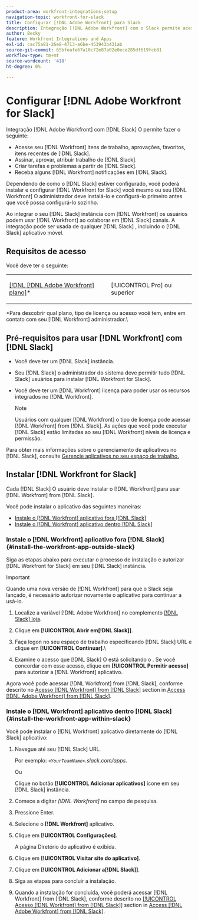```yaml
---
product-area: workfront-integrations;setup
navigation-topic: workfront-for-slack
title: Configurar [!DNL Adobe Workfront] para Slack
description: Integração [!DNL Adobe Workfront] com o Slack permite acessar e criar [!DNL Workfront] itens de trabalho, aprovações, favoritos, itens recentes do Slack.
author: Becky
feature: Workfront Integrations and Apps
exl-id: cac75a81-26e8-4713-a6be-453943b431ab
source-git-commit: 65bfeafe67a10c72e87a02e0ece285df619fcb81
workflow-type: tm+mt
source-wordcount: '418'
ht-degree: 0%

---
```


# Configurar [!DNL Adobe Workfront for Slack]

Integração [!DNL Adobe Workfront] com [!DNL Slack] O permite fazer o seguinte:

* Acesse seu [!DNL Workfront] itens de trabalho, aprovações, favoritos, itens recentes de [!DNL Slack].
* Assinar, aprovar, atribuir trabalho de [!DNL Slack].
* Criar tarefas e problemas a partir de [!DNL Slack].
* Receba alguns [!DNL Workfront] notificações em [!DNL Slack].

Dependendo de como o [!DNL Slack] estiver configurado, você poderá instalar e configurar [!DNL Workfront for Slack] você mesmo ou seu [!DNL Workfront] O administrador deve instalá-lo e configurá-lo primeiro antes que você possa configurá-lo sozinho.

Ao integrar o seu [!DNL Slack] instância com [!DNL Workfront] os usuários podem usar [!DNL Workfront] ao colaborar em [!DNL Slack] canais. A integração pode ser usada de qualquer [!DNL Slack] , incluindo o [!DNL Slack] aplicativo móvel.

## Requisitos de acesso

Você deve ter o seguinte:

<table style="table-layout:auto"> 
 <col> 
 </col> 
 <col> 
 </col> 
 <tbody> 
  <tr> 
   <td role="rowheader"><a href="https://www.workfront.com/plans" target="_blank">[!DNL [!DNL Adobe Workfront] plano]</a>*</td> 
   <td> <p>[!UICONTROL Pro] ou superior</p> </td> 
  </tr> 
 </tbody> 
</table>

&#42;Para descobrir qual plano, tipo de licença ou acesso você tem, entre em contato com seu [!DNL Workfront] administrador.\

## Pré-requisitos para usar [!DNL Workfront] com [!DNL Slack]

* Você deve ter um [!DNL Slack] instância.
* Seu [!DNL Slack] o administrador do sistema deve permitir tudo [!DNL Slack] usuários para instalar [!DNL Workfront for Slack].
* Você deve ter um [!DNL Workfront] licença para poder usar os recursos integrados no [!DNL Workfront].

   >[!NOTE]
   >
   >Usuários com qualquer [!DNL Workfront] o tipo de licença pode acessar [!DNL Workfront] from [!DNL Slack]. As ações que você pode executar [!DNL Slack] estão limitadas ao seu [!DNL Workfront] níveis de licença e permissão.

Para obter mais informações sobre o gerenciamento de aplicativos no [!DNL Slack], consulte [Gerencie aplicativos no seu espaço de trabalho.](https://get.slack.help/hc/en-us/articles/222386767-Manage-apps-for-your-workspace)

## Instalar [!DNL Workfront for Slack]

Cada [!DNL Slack] O usuário deve instalar o [!DNL Workfront] para usar [!DNL Workfront] from [!DNL Slack].

Você pode instalar o aplicativo das seguintes maneiras:

* [Instale o [!DNL Workfront] aplicativo fora [!DNL Slack]](#install-the-workfront-app-outside-slack-install-the-workfront-app-outside-slack)
* [Instale o [!DNL Workfront] aplicativo dentro [!DNL Slack]](#install-the-workfront-app-within-slack-install-the-workfront-app-within-slack)

### Instale o [!DNL Workfront] aplicativo fora [!DNL Slack] {#install-the-workfront-app-outside-slack}

Siga as etapas abaixo para executar o processo de instalação e autorizar [!DNL Workfront for Slack] em seu [!DNL Slack] instância.

>[!IMPORTANT]
>
>Quando uma nova versão de [!DNL Workfront] para que o Slack seja lançado, é necessário autorizar novamente o aplicativo para continuar a usá-lo.

1. Localize a variável [!DNL Adobe Workfront] no complemento [[!DNL Slack] loja](https://workfront.slack.com/apps/A7CLAMVNW-adobe-workfront?tab=more_info).

1. Clique em **[!UICONTROL Abrir em[!DNL Slack]]**.

1. Faça logon no seu espaço de trabalho especificando [!DNL Slack] URL e clique em **[!UICONTROL Continuar]**.\

1. Examine o acesso que [!DNL Slack] O está solicitando o . Se você concordar com esse acesso, clique em **[!UICONTROL Permitir acesso]** para autorizar a [!DNL Workfront] aplicativo.

Agora você pode acessar [!DNL Workfront] from [!DNL Slack], conforme descrito no [Acesso [!DNL Workfront] from [!DNL Slack]](../../workfront-integrations-and-apps/using-workfront-with-slack/access-workfront-from-slack.md#viewing-all-available-commands) section in [Access [!DNL Adobe Workfront] from [!DNL Slack]](../../workfront-integrations-and-apps/using-workfront-with-slack/access-workfront-from-slack.md).

### Instale o [!DNL Workfront] aplicativo dentro [!DNL Slack] {#install-the-workfront-app-within-slack}

Você pode instalar o [!DNL Workfront] aplicativo diretamente do [!DNL Slack] aplicativo:

1. Navegue até seu [!DNL Slack] URL.

   Por exemplo: *`<YourTeamName>`.slack.com/apps*.

   Ou

   Clique no botão **[!UICONTROL Adicionar aplicativos]** ícone em seu [!DNL Slack] instância.

1. Comece a digitar *[!DNL Workfront]* no campo de pesquisa.
1. Pressione Enter.
1. Selecione o **[!DNL Workfront]** aplicativo.
1. Clique em **[!UICONTROL Configurações]**.

   A página Diretório do aplicativo é exibida.

1. Clique em **[!UICONTROL Visitar site do aplicativo]**.
1. Clique em **[!UICONTROL Adicionar a[!DNL Slack]]**.
1. Siga as etapas para concluir a instalação.
1. Quando a instalação for concluída, você poderá acessar [!DNL Workfront] from [!DNL Slack], conforme descrito no [[!UICONTROL Acesso [!DNL Workfront] from [!DNL Slack]]](../../workfront-integrations-and-apps/using-workfront-with-slack/access-workfront-from-slack.md#viewing-all-available-commands) section in [Access [!DNL Adobe Workfront] from [!DNL Slack]](../../workfront-integrations-and-apps/using-workfront-with-slack/access-workfront-from-slack.md).
